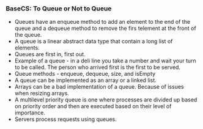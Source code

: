 ### BaseCS: To Queue or Not to Queue
* Queues have an enqueue method to add an element to the end of the queue and a dequeue method to remove the firs telement at the front of the queue.
* A queue is a linear abstract data type that contain a long list of elements.
* Queues are first in, first out.
* Example of a queue - in a deli line you take a number and wait your turn to be called. The person who arrived first is the first to be served.
* Queue methods - enqueue, dequeue, size, and isEmpty
* A queue can be implemented as an array or a linked list.
* Arrays can be a bad implementation of a queue. Because of issues when resizing arrays.
* A multilevel priority queue is one where processes are divided up based on priority order and then are executed based on their level of importance.
* Servers process requests using queues.
